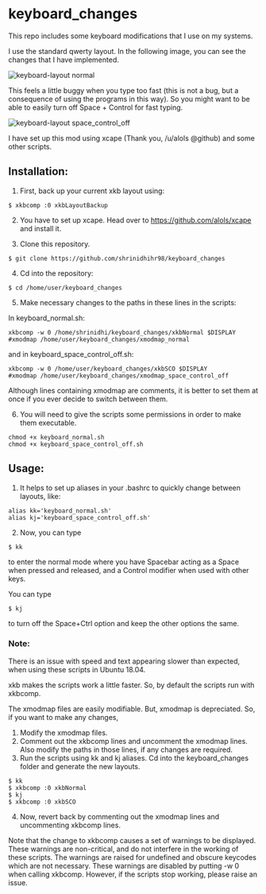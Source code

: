 # keyboard_changes
This repo includes some keyboard modifications that I use on my systems.

I use the standard qwerty layout. In the following image, you can see the changes that I have implemented.

<!-- #![alt tag](https://cloud.githubusercontent.com/assets/22856511/19884944/0d7d292c-a042-11e6-91bd-4b40046dc791.png)

<!-- ![alt tag](https://github.com/shrinidhihr98/keyboard_changes/keyboard layout normal.png) -->

![keyboard-layout normal](https://user-images.githubusercontent.com/22856511/37712532-33175aaa-2d3a-11e8-8c14-891fc60c4452.png)


This feels a little buggy when you type too fast (this is not a bug, but a consequence of using the programs in this way).
So you might want to be able to easily turn off Space + Control for fast typing.

<!-- ![alt tag](https://cloud.githubusercontent.com/assets/22856511/19884946/0ee6a52c-a042-11e6-8f4d-603a57992180.png) -->
![keyboard-layout space_control_off](https://user-images.githubusercontent.com/22856511/37712568-474d123a-2d3a-11e8-8141-7ece306ced9e.png)

I have set up this mod using xcape (Thank you, /u/alols @github) and some other scripts. 

## Installation:

1. First, back up your current xkb layout using: 
```
$ xkbcomp :0 xkbLayoutBackup
```

2. You have to set up xcape.
Head over to https://github.com/alols/xcape and install it.

3. Clone this repository. 
```
$ git clone https://github.com/shrinidhihr98/keyboard_changes
```
4. Cd into the repository:
```
$ cd /home/user/keyboard_changes
```
5. Make necessary changes to the paths in these lines in the scripts:

In keyboard_normal.sh:
```
xkbcomp -w 0 /home/shrinidhi/keyboard_changes/xkbNormal $DISPLAY
#xmodmap /home/user/keyboard_changes/xmodmap_normal
```
and in keyboard_space_control_off.sh:
```
xkbcomp -w 0 /home/user/keyboard_changes/xkbSCO $DISPLAY
#xmodmap /home/user/keyboard_changes/xmodmap_space_control_off
```
Although lines containing xmodmap are comments, it is better to set them at once if you ever decide to switch between them.

6. You will need to give the scripts some permissions in order to make them executable.
```
chmod +x keyboard_normal.sh
chmod +x keyboard_space_control_off.sh
```

## Usage:

1. It helps to set up aliases in your .bashrc to quickly change between layouts, like:
 ```
 alias kk='keyboard_normal.sh'
 alias kj='keyboard_space_control_off.sh'
 ```
2. Now, you can type
```
$ kk
```
to enter the normal mode where you have Spacebar acting as a Space when pressed and released, and a Control modifier when used with other keys.

You can type
```
$ kj
```
to turn off the Space+Ctrl option and keep the other options the same.

### Note: 
There is an issue with speed and text appearing slower than expected, when using these scripts in Ubuntu 18.04.

xkb makes the scripts work a little faster. So, by default the scripts run with xkbcomp.

The xmodmap files are easily modifiable. But, xmodmap is depreciated. So, if you want to make any changes, 

1. Modify the xmodmap files.
2. Comment out the xkbcomp lines and uncomment the xmodmap lines.  Also modify the paths in those lines, if any changes are required.
3. Run the scripts using kk and kj aliases. Cd into the keyboard_changes folder and generate the new layouts.
```
$ kk
$ xkbcomp :0 xkbNormal
$ kj
$ xkbcomp :0 xkbSCO
```
4. Now, revert back by commenting out the xmodmap lines and uncommenting xkbcomp lines.
 
Note that the change to xkbcomp causes a set of warnings to be displayed. These warnings are non-critical, and do not interfere in the working of these scripts. The warnings are raised for undefined and obscure keycodes which are not necessary. These warnings are disabled by putting -w 0 when calling xkbcomp. However, if the scripts stop working, please raise an issue.
